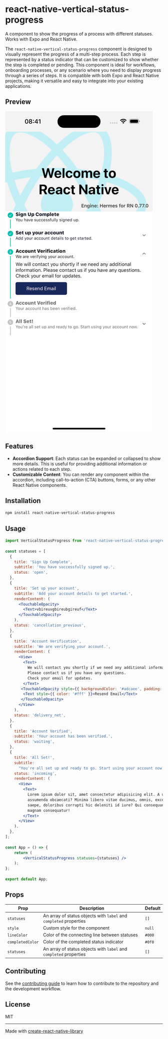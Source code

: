 # react-native-vertical-status-progress

A component to show the progress of a process with different statuses. Works with Expo and React Native.

The `react-native-vertical-status-progress` component is designed to visually represent the progress of a multi-step process. Each step is represented by a status indicator that can be customized to show whether the step is completed or pending. This component is ideal for workflows, onboarding processes, or any scenario where you need to display progress through a series of steps.
It is compatible with both Expo and React Native projects, making it versatile and easy to integrate into your existing applications.

## Preview

![Vertical Status Progress](./imgs/vertical-status-progress.png)

## Features

- **Accordion Support**: Each status can be expanded or collapsed to show more details. This is useful for providing additional information or actions related to each step.
- **Customizable Content**: You can render any component within the accordion, including call-to-action (CTA) buttons, forms, or any other React Native components.

## Installation

```sh
npm install react-native-vertical-status-progress
```

## Usage

```jsx
import VerticalStatusProgress from 'react-native-vertical-status-progress';

const statuses = [
  {
    title: 'Sign Up Complete',
    subtitle: 'You have successfully signed up.',
    status: 'open',
  },
  {
    title: 'Set up your account',
    subtitle: 'Add your account details to get started.',
    renderContent: (
      <TouchableOpacity>
        <Text>vbireuvgbireubgireuf</Text>
      </TouchableOpacity>
    ),
    status: 'cancellation_previous',
  },
  {
    title: 'Account Verification',
    subtitle: 'We are verifying your account.',
    renderContent: (
      <View>
        <Text>
          We will contact you shortly if we need any additional information.
          Please contact us if you have any questions.
          Check your email for updates.
        </Text>
       <TouchableOpacity style={{ backgroundColor: '#adcaee', padding: 10, borderRadius: 5, width: 150, alignItems: 'center', marginTop: 10 }}>
        <Text style={{ color: '#fff' }}>Resend Email</Text>
       </TouchableOpacity>
      </View>
    ),
    status: 'delivery_net',
  },
  {
    title: 'Account Verified',
    subtitle: 'Your account has been verified.',
    status: 'waiting',
  },
  {
    title: 'All Set!',
    subtitle:
      "You're all set up and ready to go. Start using your account now.",
    status: 'incoming',
    renderContent: (
      <View>
        <Text>
          Lorem ipsum dolor sit, amet consectetur adipisicing elit. A ullam
          assumenda obcaecati? Minima libero vitae ducimus, omnis, excepturi
          saepe, doloribus corrupti hic deleniti id iure? Qui consequuntur at
          magnam consequatur!
        </Text>
      </View>
    ),
  },
];

const App = () => {
    return (
        <VerticalStatusProgress statuses={statuses} />
    );
};

export default App;
```

## Props

| Prop       | Description                                      | Default   |
|------------|--------------------------------------------------|-----------|
| `statuses` | An array of status objects with `label` and `completed` properties | `[]`      |
| `style`    | Custom style for the component                   | `null`    |
| `lineColor`| Color of the connecting line between statuses    | `#000`    |
| `completedColor` | Color of the completed status indicator    | `#0f0`    |
| `statuses`        | An array of status objects with `label` and `completed` properties | `[]`      |


## Contributing

See the [contributing guide](CONTRIBUTING.md) to learn how to contribute to the repository and the development workflow.

## License

MIT

---

Made with [create-react-native-library](https://github.com/callstack/react-native-builder-bob)
